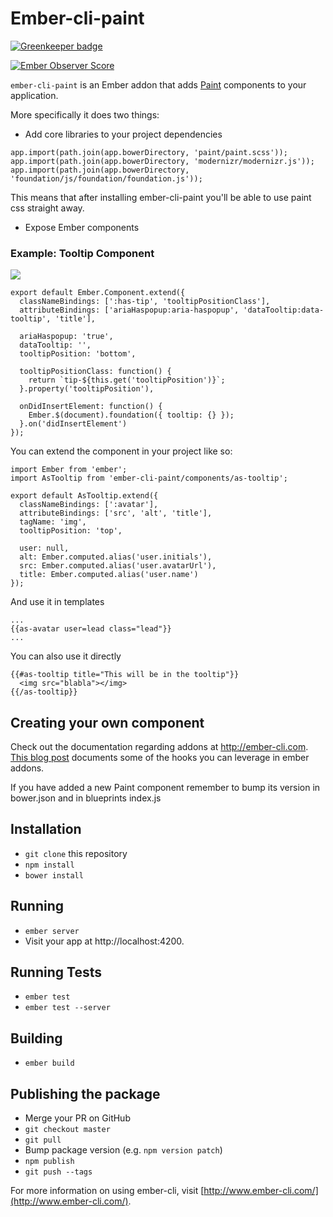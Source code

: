 # Ember-cli-paint

[![Greenkeeper badge](https://badges.greenkeeper.io/alphasights/ember-cli-paint.svg)](https://greenkeeper.io/)

[![Ember Observer Score](http://emberobserver.com/badges/ember-cli-paint.svg)](http://emberobserver.com/addons/ember-cli-paint)

`ember-cli-paint` is an Ember addon that adds [Paint](https://github.com/alphasights/paint) components to your application.

More specifically it does two things:

- Add core libraries to your project dependencies

```
app.import(path.join(app.bowerDirectory, 'paint/paint.scss'));
app.import(path.join(app.bowerDirectory, 'modernizr/modernizr.js'));
app.import(path.join(app.bowerDirectory, 'foundation/js/foundation/foundation.js'));
```

This means that after installing ember-cli-paint you'll be able to use paint css straight away.

- Expose Ember components

### Example: Tooltip Component

![](http://cl.ly/image/2h1A2l1K0Y35/download/Image%202015-01-08%20at%2011.16.12%20am.png)

```
export default Ember.Component.extend({
  classNameBindings: [':has-tip', 'tooltipPositionClass'],
  attributeBindings: ['ariaHaspopup:aria-haspopup', 'dataTooltip:data-tooltip', 'title'],

  ariaHaspopup: 'true',
  dataTooltip: '',
  tooltipPosition: 'bottom',

  tooltipPositionClass: function() {
    return `tip-${this.get('tooltipPosition')}`;
  }.property('tooltipPosition'),

  onDidInsertElement: function() {
    Ember.$(document).foundation({ tooltip: {} });
  }.on('didInsertElement')
});
```

You can extend the component in your project like so:

```
import Ember from 'ember';
import AsTooltip from 'ember-cli-paint/components/as-tooltip';

export default AsTooltip.extend({
  classNameBindings: [':avatar'],
  attributeBindings: ['src', 'alt', 'title'],
  tagName: 'img',
  tooltipPosition: 'top',

  user: null,
  alt: Ember.computed.alias('user.initials'),
  src: Ember.computed.alias('user.avatarUrl'),
  title: Ember.computed.alias('user.name')
});
```

And use it in templates

```
...
{{as-avatar user=lead class="lead"}}
...
```

You can also use it directly

```
{{#as-tooltip title="This will be in the tooltip"}}
  <img src="blabla"></img>
{{/as-tooltip}}
```

## Creating your own component

Check out the documentation regarding addons at http://ember-cli.com.
[This blog post](http://hashrocket.com/blog/posts/a-compendium-of-hooks-in-embercli) documents some of the hooks you can leverage in ember addons.

If you have added a new Paint component remember to bump its version in bower.json and in blueprints index.js

## Installation

* `git clone` this repository
* `npm install`
* `bower install`

## Running

* `ember server`
* Visit your app at http://localhost:4200.

## Running Tests

* `ember test`
* `ember test --server`

## Building

* `ember build`

## Publishing the package

- Merge your PR on GitHub
- `git checkout master`
- `git pull`
- Bump package version (e.g. `npm version patch`)
- `npm publish`
- `git push --tags`

For more information on using ember-cli, visit [http://www.ember-cli.com/](http://www.ember-cli.com/).
